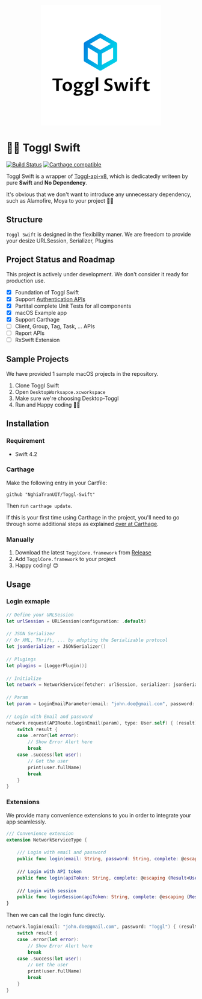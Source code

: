 
<p align="center">
  <img height="320" src="Images/toggl-swift.png" />
</p>

# 👩‍🚀 Toggl Swift

[![Build Status](https://travis-ci.org/NghiaTranUIT/Toggl-Desktop.svg?branch=master)](https://travis-ci.org/NghiaTranUIT/Toggl-Desktop)
[![Carthage compatible](https://img.shields.io/badge/Carthage-compatible-4BC51D.svg?style=flat)](https://github.com/Carthage/Carthage)

Toggl Swift is a wrapper of [Toggl-api-v8](https://github.com/toggl/toggl_api_docs), which is dedicatedly writeen by pure **Swift** and **No Dependency**.

It's obvious that we don't want to introduce any unnecessary dependency, such as Alamofire, Moya to your project 👨‍💻

## Structure
`Toggl Swift` is designed in the flexibility maner.  We are freedom to provide your desize URLSession, Serializer, Plugins

## Project Status and Roadmap

This project is actively under development. We don't consider it ready for production use.

- [x] Foundation of Toggl Swift
- [x] Support [Authentication APIs](https://github.com/toggl/toggl_api_docs/blob/master/chapters/authentication.md)
- [x] Partital complete Unit Tests for all components
- [x] macOS Example app
- [x] Support Carthage
- [ ] Client, Group, Tag, Task, ... APIs
- [ ] Report APIs
- [ ] RxSwift Extension

## Sample Projects
We have provided 1 sample macOS projects in the repository.

1. Clone Toggl Swift
2. Open `DesktopWorksapce.xcworkspace`
3. Make sure we're choosing Desktop-Toggl
4. Run and Happy coding 👨‍💻

## Installation

### Requirement
- Swift 4.2

### Carthage

Make the following entry in your Cartfile:

```
github "NghiaTranUIT/Toggl-Swift"
```

Then run `carthage update`.

If this is your first time using Carthage in the project, you'll need to go through some additional steps as explained [over at Carthage](https://github.com/Carthage/Carthage#adding-frameworks-to-an-application).

### Manually

1. Download the latest `TogglCore.framework` from [Release](https://github.com/NghiaTranUIT/Toggl-Swift/releases)
2. Add `TogglCore.framework` to your project
3. Happy coding! 😍

## Usage

### Login exmaple 

```swift
// Define your URLSession
let urlSession = URLSession(configuration: .default)

// JSON Serializer
// Or XML, Thrift, ... by adopting the Serializable protocol
let jsonSerializer = JSONSerializer()

// Plugings
let plugins = [LoggerPlugin()]

// Initialize
let network = NetworkService(fetcher: urlSession, serializer: jsonSerializer, plugins: plugins)

// Param
let param = LoginEmailParameter(email: "john.doe@gmail.com", password: "Toggl")

// Login with Email and password
network.request(APIRoute.loginEmail(param), type: User.self) { (result) in
    switch result {
    case .error(let error):
        // Show Error Alert here
        break
    case .success(let user):
        // Get the user
        print(user.fullName)
        break
    }
}
```

### Extensions
We provide many convenience extensions to you in order to integrate your app seamlessly.
```swift
/// Convenience extension
extension NetworkServiceType {

    /// Login with email and password
    public func login(email: String, password: String, complete: @escaping (Result<User>) -> Void)

    /// Login with API token
    public func login(apiToken: String, complete: @escaping (Result<User>) -> Void)

    /// Login with session
    public func loginSession(apiToken: String, complete: @escaping (Result<User>) -> Void)
}
```
Then we can call the login func directly.
```swift
network.login(email: "john.doe@gmail.com", password: "Toggl") { (result) in
    switch result {
    case .error(let error):
        // Show Error Alert here
        break
    case .success(let user):
        // Get the user
        print(user.fullName)
        break
    }
}
```
